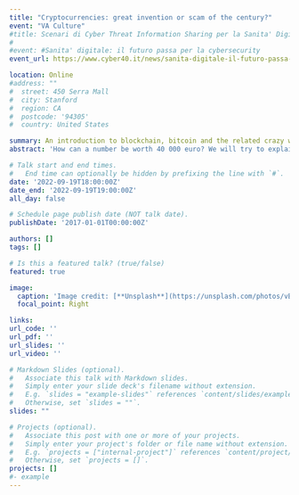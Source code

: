 ```yaml
---
title: "Cryptocurrencies: great invention or scam of the century?"
event: "VA Culture"
#title: Scenari di Cyber Threat Information Sharing per la Sanita' Digitale
#
#event: #Sanita' digitale: il futuro passa per la cybersecurity
event_url: https://www.cyber40.it/news/sanita-digitale-il-futuro-passa-per-la-cybersecurity/

location: Online
#address: ""
#  street: 450 Serra Mall
#  city: Stanford
#  region: CA
#  postcode: '94305'
#  country: United States

summary: An introduction to blockchain, bitcoin and the related crazy world.
abstract: 'How can a number be worth 40 000 euro? We will try to explain in simple terms what a Bitcoin is starting with how it works and then expanding to other cryptocurrencies. We will try to understand what words like Blockchain, DeFi, NFT and Web3 mean. We will look at the history of this technology and try to interpret the present and imagine the future that awaits us.'

# Talk start and end times.
#   End time can optionally be hidden by prefixing the line with `#`.
date: '2022-09-19T18:00:00Z'
date_end: '2022-09-19T19:00:00Z'
all_day: false

# Schedule page publish date (NOT talk date).
publishDate: '2017-01-01T00:00:00Z'

authors: []
tags: []

# Is this a featured talk? (true/false)
featured: true 

image:
  caption: 'Image credit: [**Unsplash**](https://unsplash.com/photos/vBCVcWUyvyM)'
  focal_point: Right

links:
url_code: ''
url_pdf: ''
url_slides: ''
url_video: ''

# Markdown Slides (optional).
#   Associate this talk with Markdown slides.
#   Simply enter your slide deck's filename without extension.
#   E.g. `slides = "example-slides"` references `content/slides/example-slides.md`.
#   Otherwise, set `slides = ""`.
slides: ""

# Projects (optional).
#   Associate this post with one or more of your projects.
#   Simply enter your project's folder or file name without extension.
#   E.g. `projects = ["internal-project"]` references `content/project/deep-learning/index.md`.
#   Otherwise, set `projects = []`.
projects: []
#- example
---
```


